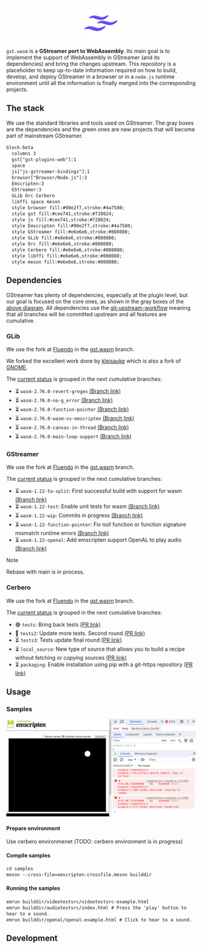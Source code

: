 <p align="center">
  <img src="artwork/gst.wasm.svg" width="100" height="100" align="center"/>
</p>

`gst.wasm` is a **GStreamer port to WebAssembly**. Its main goal is to implement the support of WebAssembly
in GStreamer (and its dependencies) and bring the changes upstream. This repository is a placeholder to
keep up-to-date information required on how to build, develop, and deploy GStreamer in a browser or in
a `node.js` runtime environment until all the information is finally merged into the corresponding
projects.

## The stack
We use the standard libraries and tools used on GStreamer. The gray boxes are the dependencies and the
green ones are new projects that will become part of mainstream GStreamer.

```mermaid
block-beta
  columns 3
  gst["gst-plugins-web"]:1
  space
  js["js-gstreamer-bindings"]:1
  browser["Browser/Node.js"]:3
  Emscripten:3
  GStreamer:3
  GLib Orc Cerbero
  libffi space meson
  style browser fill:#90e2f7,stroke:#4a7580;
  style gst fill:#cee741,stroke:#728024;
  style js fill:#cee741,stroke:#728024;
  style Emscripten fill:#90e2f7,stroke:#4a7580;
  style GStreamer fill:#e6e6e6,stroke:#808080;
  style GLib fill:#e6e6e6,stroke:#808080;
  style Orc fill:#e6e6e6,stroke:#808080;
  style Cerbero fill:#e6e6e6,stroke:#808080;
  style libffi fill:#e6e6e6,stroke:#808080;
  style meson fill:#e6e6e6,stroke:#808080;
```

## Dependencies
GStreamer has plenty of dependencies, especially at the plugin level, but our goal is focused on the
core ones, as shown in the gray boxes of the [above diagram](#the-stack). All dependencies use the
[git-upstream-workflow](https://github.com/fluendo/git-upstream-workflow ) meaning that all branches
will be committed upstream and all features are cumulative.

### GLib
We use the fork at [Fluendo](https://github.com/fluendo/glib) in the [gst.wasm](https://github.com/fluendo/glib/tree/wasm-vips-2.76.0) branch.

We forked the excellent work done by [kleisauke](https://github.com/kleisauke/glib) which is also a fork of [GNOME](https://github.com/GNOME/glib).

The [current status](https://github.com/GNOME/glib/compare/2.76.0...fluendo:wasm-vips-2.76.0) is grouped in the next cumulative branches:
<!-- START guw glib.toml markdown -->
* ⏳ `wasm-2.76.0-revert-gregex` [(Branch link)](https://github.com/kleisauke/glib/tree/wasm-2.76.0-revert-gregex)
* ⏳ `wasm-2.76.0-no-g_error` [(Branch link)](https://github.com/kleisauke/glib/tree/wasm-2.76.0-no-g_error)
* ⏳ `wasm-2.76.0-function-pointer` [(Branch link)](https://github.com/kleisauke/glib/tree/wasm-2.76.0-function-pointer)
* ⏳ `wasm-2.76.0-wasm-vs-emscripten` [(Branch link)](https://github.com/kleisauke/glib/tree/wasm-2.76.0-wasm-vs-emscripten)
* ⏳ `wasm-2.76.0-canvas-in-thread` [(Branch link)](https://github.com/kleisauke/glib/tree/wasm-2.76.0-canvas-in-thread)
* ⏳ `wasm-2.76.0-main-loop-support` [(Branch link)](https://github.com/kleisauke/glib/tree/wasm-2.76.0-main-loop-support)
<!-- END guw glib.toml markdown -->


### GStreamer
We use the fork at [Fluendo](https://github.com/fluendo/gstreamer) in the [gst.wasm](https://github.com/fluendo/gstreamer/tree/wasm-1.22) branch.

The [current status](https://github.com/fluendo/gstreamer/compare/1.22.2...fluendo:gstreamer:wasm-1.22) is grouped in the next cumulative branches:
<!-- START guw gstreamer.toml markdown -->
* ⏳ `wasm-1.22-to-split`: First successful build with support for wasm [(Branch link)](https://github.com/fluendo/gstreamer/tree/wasm-1.22-to-split)
* ⏳ `wasm-1.22-test`: Enable unit tests for wasm [(Branch link)](https://github.com/fluendo/gstreamer/tree/wasm-1.22-test)
* ⏳ `wasm-1.22-wip`: Commits in progress [(Branch link)](https://github.com/fluendo/gstreamer/tree/wasm-1.22-wip)
* ⏳ `wasm-1.22-function-pointer`: Fix null function or function signature mismatch runtime errors [(Branch link)](https://github.com/fluendo/gstreamer/tree/wasm-1.22-function-pointer)
* ⏳ `wasm-1.22-openal`: Add emscripten support OpenAL to play audio [(Branch link)](https://github.com/fluendo/gstreamer/tree/wasm-1.22-openal)
<!-- END guw gstreamer.toml markdown -->

> [!NOTE]
> Rebase with main is in process.

### Cerbero
We use the fork at [Fluendo](https://github.com/fluendo/cerbero) in the [gst.wasm](https://github.com/fluendo/cerbero/tree/gst.wasm) branch.

The [current status](https://github.com/fluendo/cerbero/compare/main...fluendo:cerbero:gst.wasm) is grouped in the next cumulative branches:
<!-- START guw cerbero.toml markdown -->
* 🟢 `tests`: Bring back tests [(PR link)](https://gitlab.freedesktop.org/gstreamer/cerbero/-/merge_requests/1471)
* 🔄 `tests2`: Update more tests. Second round [(PR link)](https://gitlab.freedesktop.org/gstreamer/cerbero/-/merge_requests/1477)
* ⏳ `tests3`: Tests update final round [(PR link)](https://gitlab.freedesktop.org/gstreamer/cerbero/-/merge_requests/1482)
* ⏳ `local_source`: New type of source that allows you to build a recipe without fetching or copying sources [(PR link)](https://gitlab.freedesktop.org/gstreamer/cerbero/-/merge_requests/1483)
* ⏳ `packaging`: Enable installation using pip with a git-https repository [(PR link)](https://gitlab.freedesktop.org/gstreamer/cerbero/-/merge_requests/1484)
<!-- END guw cerbero.toml markdown -->


## Usage

### Samples

![videotestsrc ball pattern](docs/img/videotestsrc-sample.jpg)


#### Prepare environment

Use cerbero environmenet (TODO: cerbero environment is in progress)

#### Compile samples

```
cd samples
meson --cross-file=emscripten-crossfile.meson builddir
```

#### Running the samples
```
emrun builddir/videotestsrc/videotestsrc-example.html
emrun builddir/audiotestsrc/index.html # Press the 'play' button to hear to a sound.
emrun builddir/openal/openal-example.html # Click to hear to a sound.
```

## Development
